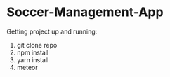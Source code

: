 # Soccer-Management-App

Getting project up and running:

1. git clone repo
2. npm install
3. yarn install
4. meteor

